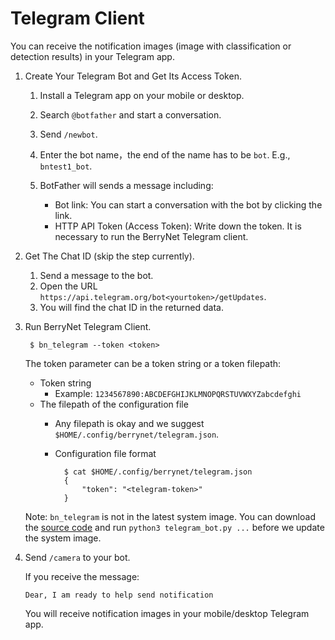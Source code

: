 # Telegram Client

You can receive the notification images (image with classification or detection results) in your Telegram app.

1. Create Your Telegram Bot and Get Its Access Token.

    1. Install a Telegram app on your mobile or desktop.
    1. Search `@botfather` and start a conversation.
    1. Send `/newbot`.
    1. Enter the bot name，the end of the name has to be `bot`. E.g., `bntest1_bot`.
    1. BotFather will sends a message including:

        * Bot link: You can start a conversation with the bot by clicking the link.
        * HTTP API Token (Access Token): Write down the token. It is necessary to run the BerryNet Telegram client.

1. Get The Chat ID (skip the step currently).

    1. Send a message to the bot.
    1. Open the URL `https://api.telegram.org/bot<yourtoken>/getUpdates`.
    1. You will find the chat ID in the returned data.

1. Run BerryNet Telegram Client.

        $ bn_telegram --token <token>

    The token parameter can be a token string or a token filepath:

      * Token string
        * Example: `1234567890:ABCDEFGHIJKLMNOPQRSTUVWXYZabcdefghi`
      * The filepath of the configuration file
        * Any filepath is okay and we suggest `$HOME/.config/berrynet/telegram.json`.
        * Configuration file format

                $ cat $HOME/.config/berrynet/telegram.json
                {
                    "token": "<telegram-token>"
                }

    Note: `bn_telegram` is not in the latest system image. You can download the [source code](https://github.com/DT42/BerryNet/blob/master/berrynet/client/telegram_bot.py) and run `python3 telegram_bot.py ...` before we update the system image.

1. Send `/camera` to your bot.

    If you receive the message: 

    `Dear, I am ready to help send notification`

    You will receive notification images in your mobile/desktop Telegram app.
